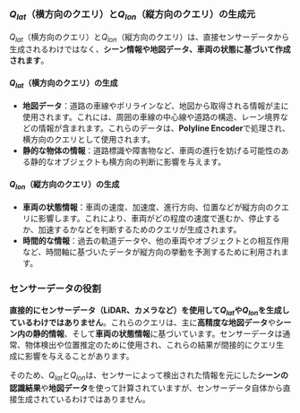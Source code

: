 ### $Q_{lat}$（横方向のクエリ）と$Q_{lon}$（縦方向のクエリ）の生成元

$Q_{lat}$（横方向のクエリ）と$Q_{lon}$（縦方向のクエリ）は、直接センサーデータから生成されるわけではなく、**シーン情報や地図データ、車両の状態に基づいて作成されます**。

#### $Q_{lat}$（横方向のクエリ）の生成
- **地図データ**：道路の車線やポリラインなど、地図から取得される情報が主に使用されます。これには、周囲の車線の中心線や道路の構造、レーン境界などの情報が含まれます。これらのデータは、**Polyline Encoder**で処理され、横方向のクエリとして使用されます。
- **静的な物体の情報**：道路標識や障害物など、車両の進行を妨げる可能性のある静的なオブジェクトも横方向の判断に影響を与えます。

#### $Q_{lon}$（縦方向のクエリ）の生成
- **車両の状態情報**：車両の速度、加速度、進行方向、位置などが縦方向のクエリに影響します。これにより、車両がどの程度の速度で進むか、停止するか、加速するかなどを判断するためのクエリが生成されます。
- **時間的な情報**：過去の軌道データや、他の車両やオブジェクトとの相互作用など、時間軸に基づいたデータが縦方向の挙動を予測するために利用されます。

### センサーデータの役割
**直接的にセンサーデータ（LiDAR、カメラなど）を使用して$Q_{lat}$や$Q_{lon}$を生成しているわけではありません**。これらのクエリは、主に**高精度な地図データ**や**シーン内の静的情報**、そして**車両の状態情報**に基づいています。センサーデータは通常、物体検出や位置推定のために使用され、これらの結果が間接的にクエリ生成に影響を与えることがあります。

そのため、$Q_{lat}$と$Q_{lon}$は、センサーによって検出された情報を元にした**シーンの認識結果**や**地図データ**を使って計算されていますが、センサーデータ自体から直接生成されているわけではありません。